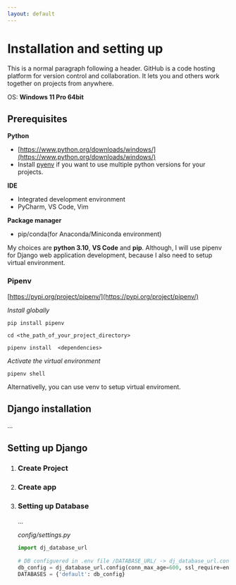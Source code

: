 ```yaml
---
layout: default
---
```


# Installation and setting up
This is a normal paragraph following a header. GitHub is a code hosting platform for version control and collaboration. It lets you and others work together on projects from anywhere.

OS: **Windows 11 Pro 64bit**

## Prerequisites

**Python**
*    [https://www.python.org/downloads/windows/](https://www.python.org/downloads/windows/)
*    Install [pyenv](https://pypi.org/project/pyenv/) if you want to use multiple python versions for your projects.

**IDE**
*    Integrated development environment
*    PyCharm, VS Code, Vim

**Package manager**
*    pip/conda(for Anaconda/Miniconda environment)

My choices are **python 3.10**, **VS Code** and **pip**.
Although, I will use pipenv for Django web application development, because I also need to setup virtual environment.

### Pipenv

[https://pypi.org/project/pipenv/](https://pypi.org/project/pipenv/)

_Install globally_
```
pip install pipenv
```
```
cd <the_path_of_your_project_directory>
```
```
pipenv install  <dependencies>  
```
_Activate the virtual environment_
```
pipenv shell
```

Alternativelly, you can use venv to setup virtual enviroment.

## Django installation
...
    
## Setting up Django
1.  ### Create Project
2.  ### Create app
3.  ### Setting up Database  
    ...

    _config/settings.py_
    ```python
    import dj_database_url
                    
    # DB configuered in .env file /DATABASE_URL/ -> dj_database_url.config() returns a dictionary
    db_config = dj_database_url.config(conn_max_age=600, ssl_require=env.bool('SSL_REQUIRE', default=True))
    DATABASES = {'default': db_config}
    ```
 
 
